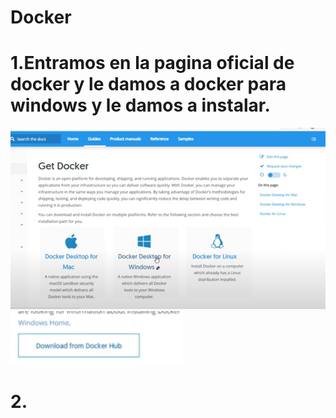 # Docker

# 1.Entramos en la pagina oficial de docker y le damos a docker para windows y le damos a instalar.
![Paso1](img/Paso1.png)
![Paso2](img/Paso2.png)
# 2.
